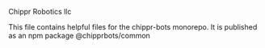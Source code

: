 Chippr Robotics llc

This file contains helpful files for the chippr-bots monorepo. It is published as an npm package @chipprbots/common
